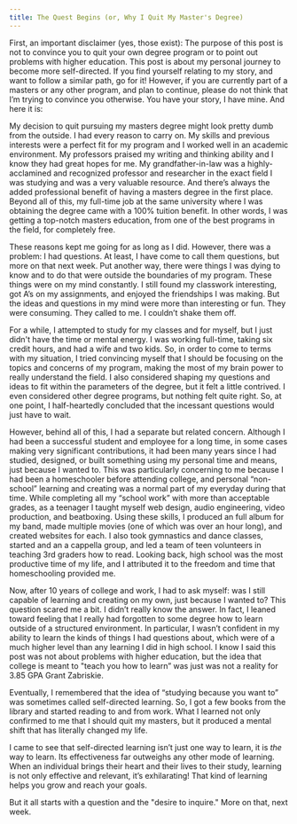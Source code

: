 ```yaml
---
title: The Quest Begins (or, Why I Quit My Master's Degree)
---
```


<p class="notice">First, an important disclaimer (yes, those exist): The purpose of this post is not to convince you to quit your own degree program or to point out problems with higher education. This post is about my personal journey to become more self-directed. If you find yourself relating to my story, and want to follow a similar path, go for it! However, if you are currently part of a masters or any other program, and plan to continue, please do not think that I’m trying to convince you otherwise. You have your story, I have mine. And here it is:</p>

My decision to quit pursuing my masters degree might look pretty dumb from the outside. I had every reason to carry on. My skills and previous interests were a perfect fit for my program and I worked well in an academic environment. My professors praised my writing and thinking ability and I know they had great hopes for me. My grandfather-in-law was a highly-acclamined and recognized professor and researcher in the exact field I was studying and was a very valuable resource. And there’s always the added professional benefit of having a masters degree in the first place. Beyond all of this, my full-time job at the same university where I was obtaining the degree came with a 100% tuition benefit. In other words, I was getting a top-notch masters education, from one of the best programs in the field, for completely free.

These reasons kept me going for as long as I did. However, there was a problem: I had questions. At least, I have come to call them questions, but more on that next week. Put another way, there were things I was dying to know and to do that were outside the boundaries of my program. These things were on my mind constantly. I still found my classwork interesting, got A’s on my assignments, and enjoyed the friendships I was making. But the ideas and questions in my mind were more than interesting or fun. They were consuming. They called to me. I couldn’t shake them off.

For a while, I attempted to study for my classes and for myself, but I just didn't  have the time or mental energy. I was working full-time, taking six credit hours, and had a wife and two kids. So, in order to come to terms with my situation, I tried convincing myself that I should be focusing on the topics and concerns of my program, making the most of my brain power to really understand the field. I also considered shaping my questions and ideas to fit within the parameters of the degree, but it felt a little contrived. I even considered other degree programs, but nothing felt quite right. So, at one point, I half-heartedly concluded that the incessant questions would just have to wait.

However, behind all of this, I had a separate but related concern. Although I had been a successful student and employee for a long time, in some cases making very significant contributions, it had been many years since I had studied, designed, or built something using my personal time and means, just because I wanted to. This was particularly concerning to me because I had been a homeschooler before attending college, and personal “non-school” learning and creating was a normal part of my everyday during that time. While completing  all my “school work” with more than acceptable grades, as a teenager I taught myself web design, audio engineering, video production, and beatboxing. Using these skills, I produced an full album for my band, made multiple movies (one of which was over an hour long), and created websites for each. I also took gymnastics and dance classes, started and an a cappella group, and led a team of teen volunteers in teaching 3rd graders how to read. Looking back, high school was the most productive time of my life, and I attributed it to the freedom and time that homeschooling provided me.

Now, after 10 years of college and work, I had to ask myself: was I still capable of learning and creating on my own, just because I wanted to? This question scared me a bit. I didn’t really know the answer. In fact, I leaned toward feeling that I really had forgotten to some degree how to learn outside of a structured environment. In particular, I wasn’t confident in my ability to learn the kinds of things I had questions about, which were of a much higher level than any learning I did in high school. I know I said this post was not about problems with higher education, but the idea that college is meant to "teach you how to learn” was just was not a reality for 3.85 GPA Grant Zabriskie.

Eventually, I remembered that the idea of “studying because you want to” was sometimes called self-directed learning. So, I got a few books from the library and started reading to and from work. What I learned not only confirmed to me that I should quit my masters, but it produced a mental shift that has literally changed my life. 

I came to see that self-directed learning isn’t just one way to learn, it is _the_ way to learn. Its effectiveness far outweighs any other mode of learning. When an individual brings their heart and their lives to their study, learning is not only effective and relevant, it’s exhilarating! That kind of learning helps you grow and reach your goals.

But it all starts with a question and the "desire to inquire." More on that, next week.

